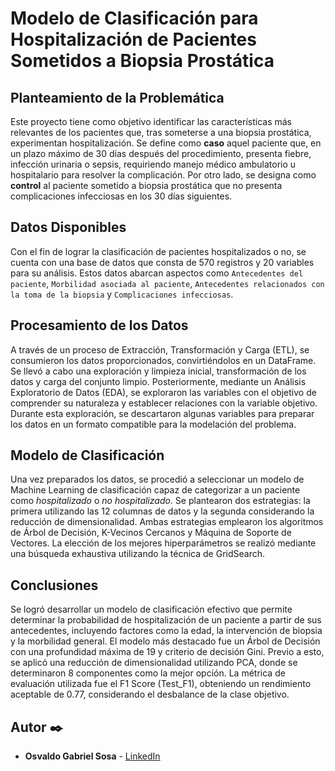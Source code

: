 # Modelo de Clasificación para Hospitalización de Pacientes Sometidos a Biopsia Prostática

## Planteamiento de la Problemática

Este proyecto tiene como objetivo identificar las características más relevantes de los pacientes que, tras someterse a una biopsia prostática, experimentan hospitalización. Se define como **caso** aquel paciente que, en un plazo máximo de 30 días después del procedimiento, presenta fiebre, infección urinaria o sepsis, requiriendo manejo médico ambulatorio u hospitalario para resolver la complicación. Por otro lado, se designa como **control** al paciente sometido a biopsia prostática que no presenta complicaciones infecciosas en los 30 días siguientes.

## Datos Disponibles

Con el fin de lograr la clasificación de pacientes hospitalizados o no, se cuenta con una base de datos que consta de 570 registros y 20 variables para su análisis. Estos datos abarcan aspectos como `Antecedentes del paciente`, `Morbilidad asociada al paciente`, `Antecedentes relacionados con la toma de la biopsia` y `Complicaciones infecciosas`.

## Procesamiento de los Datos

A través de un proceso de Extracción, Transformación y Carga (ETL), se consumieron los datos proporcionados, convirtiéndolos en un DataFrame. Se llevó a cabo una exploración y limpieza inicial, transformación de los datos y carga del conjunto limpio. Posteriormente, mediante un Análisis Exploratorio de Datos (EDA), se exploraron las variables con el objetivo de comprender su naturaleza y establecer relaciones con la variable objetivo. Durante esta exploración, se descartaron algunas variables para preparar los datos en un formato compatible para la modelación del problema.

## Modelo de Clasificación

Una vez preparados los datos, se procedió a seleccionar un modelo de Machine Learning de clasificación capaz de categorizar a un paciente como *hospitalizado* o *no hospitalizado*. Se plantearon dos estrategias: la primera utilizando las 12 columnas de datos y la segunda considerando la reducción de dimensionalidad. Ambas estrategias emplearon los algoritmos de Árbol de Decisión, K-Vecinos Cercanos y Máquina de Soporte de Vectores. La elección de los mejores hiperparámetros se realizó mediante una búsqueda exhaustiva utilizando la técnica de GridSearch.

## Conclusiones

Se logró desarrollar un modelo de clasificación efectivo que permite determinar la probabilidad de hospitalización de un paciente a partir de sus antecedentes, incluyendo factores como la edad, la intervención de biopsia y la morbilidad general. El modelo más destacado fue un Árbol de Decisión con una profundidad máxima de 19 y criterio de decisión Gini. Previo a esto, se aplicó una reducción de dimensionalidad utilizando PCA, donde se determinaron 8 componentes como la mejor opción. La métrica de evaluación utilizada fue el F1 Score (Test_F1), obteniendo un rendimiento aceptable de 0.77, considerando el desbalance de la clase objetivo.




## Autor ✒️
* **Osvaldo Gabriel Sosa**  - [LinkedIn](https://www.linkedin.com/in/gabriel-sosa26)
